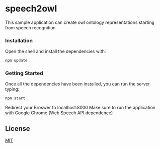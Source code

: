 # speech2owl

This sample application can create owl ontology representations starting from speech recognition

### Installation

Open the shell and install the dependencies with:

```bash
npm update
```

### Getting Started

Once all the dependencies have been installed, you can run the server typing:

```'bash
npm start
```

Redirect your Broswer to localhost:8000
Make sure to run the application with Google Chrome (Web Speech API dependence)

## License

  [MIT](LICENSE)
